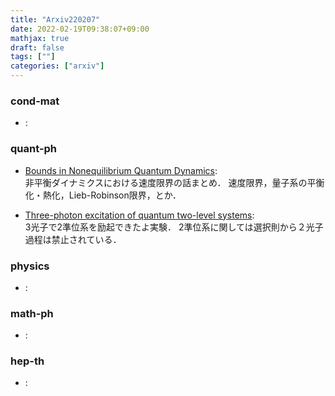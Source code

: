 ```yaml
---
title: "Arxiv220207"
date: 2022-02-19T09:38:07+09:00
mathjax: true
draft: false
tags: [""]
categories: ["arxiv"]
---
```

### cond-mat
- []():  


### quant-ph
- [Bounds in Nonequilibrium Quantum Dynamics](https://arxiv.org/abs/2202.02011):  
非平衡ダイナミクスにおける速度限界の話まとめ．
速度限界，量子系の平衡化・熱化，Lieb-Robinson限界，とか．

- [Three-photon excitation of quantum two-level systems](https://arxiv.org/abs/2202.02034):  
3光子で2準位系を励起できたよ実験．
2準位系に関しては選択則から２光子過程は禁止されている．

### physics
- []():  


### math-ph
- []():  


### hep-th
- []():  
